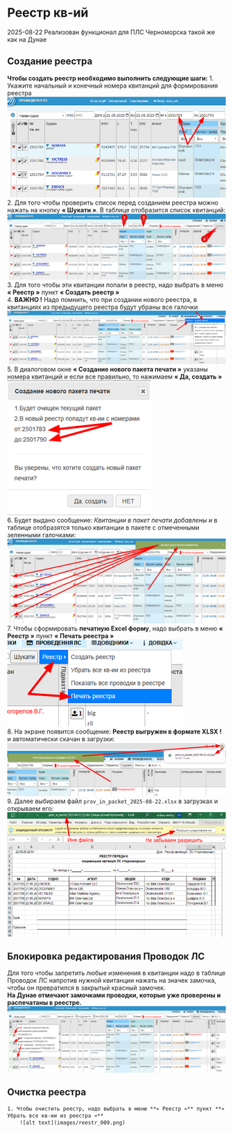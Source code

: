 # **Реестр кв-ий**
<span class="quick-highlight date">2025-08-22</span> Реализован функционал для ПЛС Черноморска такой же как на Дунае

## **Создание реестра**
**Чтобы создать реестр необходимо выполнить следующие шаги:**
    1. Укажите начальный и конечный номера квитанций для формирования реестра  
        ![alt text](images/reestr_001.png)  
    2. Для того чтобы проверить список перед созданием реестра можно нажать на кнопку **« Шукати »**. В таблице отобразится список квитанций:  
        ![alt text](images/reestr_002.png)  
    3. Для того чтобы эти квитанции попали в реестр, надо выбрать в меню **« Реестр »** пункт **« Создать реестр »**  
    4. **ВАЖНО !** Надо помнить, что при создании нового реестра, в квитанциях из предыдущего реестра будут убраны все галочки  
        ![alt text](images/reestr_003.png)  
    5. В диалоговом окне **« Создание нового пакета печати »** указаны номера квитанций и если все правильно, то нажимаем **« Да, создать »**  
        ![alt text](images/reestr_004.png)  
    6. Будет выдано сообщение: *Квитанции в пакет печати добавлены* и в таблице отобразятся только квитанции в пакете с отмеченными зеленными галочками:  
        ![alt text](images/reestr_005.png)  
    7. Чтобы сформировать **печатную Excel форму**, надо выбрать в меню **« Реестр »** пункт **« Печать реестра »**  
        ![alt text](images/reestr_006.png)  
    8. На экране появится сообщение: **Реестр выгружен в формате XLSX !** и автоматически скачан в загрузки:  
        ![alt text](images/reestr_007.png)  
    9. Далее выбираем файл `prov_in_packet_2025-08-22.xlsx` в загрузках и открываем его:  
        ![alt text](images/reestr_008.png)   

## Блокировка редактирования Проводок ЛС
Для того чтобы запретить любые изменения в квитанции надо в таблице Проводок ЛС напротив нужной квитанции нажать на значек замочка, чтобы он превратился в закрытый красный замочек.  
**На Дунае отмечают замочками проводки, которые уже проверены и распечатаны в реестре.**
![alt text](images/reestr_010.png)

## Очистка реестра
    1. Чтобы очистить реестр, надо выбрать в меню **« Реестр »** пункт **« Убрать все кв-ии из реестра »**  
        ![alt text](images/reestr_009.png)